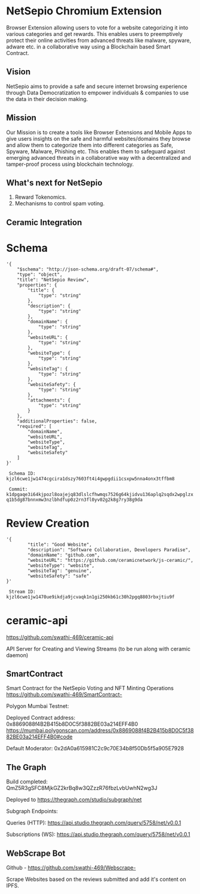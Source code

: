 # NetSepio Chromium Extension
Browser Extension allowing users to vote for a website categorizing it into various categories and get rewards. This enables users to preemptively protect their online activities from advanced threats like malware, spyware, adware etc. in a collaborative way using a Blockchain based Smart Contract.

## Vision
NetSepio aims to provide a safe and secure internet browsing experience through Data Democratization to empower individuals & companies to use the data in their decision making.

## Mission
Our Mission is to create a tools like Browser Extensions and Mobile Apps to give users insights on the safe and harmful websites/domains they browse and allow them to categorize them into different categories as Safe, Spyware, Malware, Phishing etc. This enables them to safeguard against emerging advanced threats in a collaborative way with a decentralized and tamper-proof process using blockchain technology.

## What's next for NetSepio
1. Reward Tokenomics.
2. Mechanisms to control spam voting.

## Ceramic Integration

# Schema

``` ceramic create tile --content 
'{
    "$schema": "http://json-schema.org/draft-07/schema#",
    "type": "object",
    "title": "NetSepio Review",
    "properties": {
        "title": {
            "type": "string"
        },
        "description": {
            "type": "string"
        },
        "domainName": {
            "type": "string"
        },
        "websiteURL": {
            "type": "string"
        },
        "websiteType": {
            "type": "string"
        },
        "websiteTag": {
            "type": "string"
        },
        "websiteSafety": {
            "type": "string"
        },
        "attachments": {
            "type": "string"
        }
    },
    "additionalProperties": false,
    "required": [
        "domainName",
        "websiteURL",
        "websiteType",
        "websiteTag",
        "websiteSafety"
    ]
}'
```

``` Schema ID: kjzl6cwe1jw1474cgcira1dszy7603ft4i4gwpgdii1csxpw5nna4onx3tffbm8```

``` Commit: k1dpgaqe3i64kjpozl8oajejq83dlslcfhwmqs7526g64kjidvu136aplq2sqdx2wpglzxq1b5dg87bnnxmw3nzlbhdfup0z2rn3fl0yv02g2k8g7ry38g9da```

# Review Creation

``` ceramic create tile --schema k1dpgaqe3i64kjpozl8oajejq83dlslcfhwmqs7526g64kjidvu136aplq2sqdx2wpglzxq1b5dg87bnnxmw3nzlbhdfup0z2rn3fl0yv02g2k8g7ry38g9da --content 
'{
        "title": "Good Website",
        "description": "Software Collaboration, Developers Paradise",
        "domainName": "github.com",
        "websiteURL": "https://github.com/ceramicnetwork/js-ceramic/",
        "websiteType": "website",
        "websiteTag": "genuine",
        "websiteSafety": "safe"
}'
```
``` Stream ID: kjzl6cwe1jw1470ue9ikdja9jcvaqk1n1gi250kb61c30h2pgq8803rbxjtiu9f```

# ceramic-api
https://github.com/swathi-469/ceramic-api

API Server for Creating and Viewing Streams (to be run along with ceramic daemon)

## SmartContract

Smart Contract for the NetSepio Voting and NFT Minting Operations
https://github.com/swathi-469/SmartContract-

Polygon Mumbai Testnet:

Deployed Contract address: 0x8869088f4B2B415b8D0C5f3882BE03a214EFF4B0
https://mumbai.polygonscan.com/address/0x8869088f4B2B415b8D0C5f3882BE03a214EFF4B0#code

Default Moderator: 0x2dA0a615981C2c9c70E34b8f50Db5f5a905E7928 


## The Graph

Build completed: QmZ5R3gSFC8MjkGZ2krBq8w3QZzzR76fbzLvbUwhN2wg3J

Deployed to https://thegraph.com/studio/subgraph/net

Subgraph Endpoints:

Queries (HTTP):     https://api.studio.thegraph.com/query/5758/net/v0.0.1

Subscriptions (WS): https://api.studio.thegraph.com/query/5758/net/v0.0.1

## WebScrape Bot 

Github - https://github.com/swathi-469/Webscrape- 

Scrape Websites based on the reviews submitted and add it's content on IPFS.
